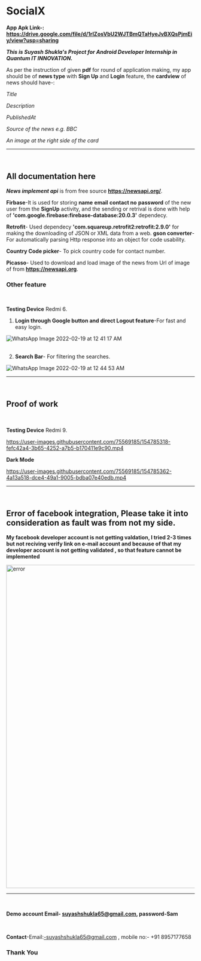 # SocialX

**App Apk Link-: https://drive.google.com/file/d/1rlZosVbU2WJTBmQTaHyeJvBXQsPjmEiy/view?usp=sharing**

***This is Suyash Shukla's Project for Android Developer Internship in Quantum IT INNOVATION.***

As per the instruction of given **pdf** for round of application making, my app should be of **news type** with **Sign Up** and **Login** feature, the **cardview** of news should have-:

*Title*

*Description* 

*PublishedAt*

*Source of the news e.g. BBC*

*An image at the right side of the card* 

***
<br>

## All documentation here

***News implement api*** is from free source **https://newsapi.org/**.

**Firbase**-It is used for storing **name** **email** **contact no** **password** of the new user from the **SignUp** activity, and the sending or retrival is done with help of 
**'com.google.firebase:firebase-database:20.0.3'** dependecy.

**Retrofit**- Used dependecy **'com.squareup.retrofit2:retrofit:2.9.0'** for making the downloading of JSON or XML data from a web. **gson converter**- For automatically parsing Http response into an object for code usability.

**Country Code picker**- To pick country code for contact number.

**Picasso**- Used to download and load image of the news from Url of image of from **https://newsapi.org**.

### Other feature
<br>

**Testing Device** Redmi 6.

1. **Login through Google button and direct Logout feature**-For fast and easy login.

![WhatsApp Image 2022-02-19 at 12 41 17 AM](https://user-images.githubusercontent.com/75569185/154747052-5a35516a-48f7-49a9-93bd-6375713c5765.jpeg)
<br><br>

2. **Search Bar**- For filtering the searches.

![WhatsApp Image 2022-02-19 at 12 44 53 AM](https://user-images.githubusercontent.com/75569185/154747459-fcaaedee-aaff-481e-9b42-f9a85269f9b6.jpeg)


***
<br>

## Proof of work

<br>

**Testing Device** Redmi 9.



https://user-images.githubusercontent.com/75569185/154785318-fefc42a4-3b65-4252-a7b5-b170411e9c90.mp4

**Dark Mode**

https://user-images.githubusercontent.com/75569185/154785362-4a13a518-dce4-49a1-9005-bdba07e40edb.mp4



***
<br>

## Error of facebook integration, Please take it into consideration as fault was from not my side.

**My facebook developer account is not getting valdation, I tried 2-3 times but not reciving verify link on e-mail account and because of that my developer account is not getting validated , so that feature cannot be implemented**


<img width="865" alt="error" src="https://user-images.githubusercontent.com/75569185/154742026-a04f679d-01c6-4561-ac65-6dc7fc0edd51.PNG">

 ***
 <br>
 
 **Demo account Email- suyashshukla65@gmail.com, password-Sam**
 
 <br>
 
**Contact**-Email:-suyashshukla65@gmail.com , mobile no:- +91 8957177658

### Thank You
